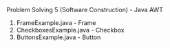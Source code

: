 Problem Solving 5 (Software Construction) - Java AWT

1. FrameExample.java - Frame
2. CheckboxesExample.java - Checkbox
3. ButtonsExample.java - Button
